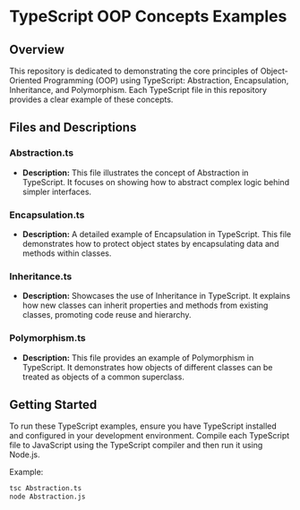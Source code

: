# TypeScript OOP Concepts Examples

## Overview
This repository is dedicated to demonstrating the core principles of Object-Oriented Programming (OOP) using TypeScript: Abstraction, Encapsulation, Inheritance, and Polymorphism. Each TypeScript file in this repository provides a clear example of these concepts.

## Files and Descriptions

### Abstraction.ts
- **Description:** This file illustrates the concept of Abstraction in TypeScript. It focuses on showing how to abstract complex logic behind simpler interfaces.

### Encapsulation.ts
- **Description:** A detailed example of Encapsulation in TypeScript. This file demonstrates how to protect object states by encapsulating data and methods within classes.

### Inheritance.ts
- **Description:** Showcases the use of Inheritance in TypeScript. It explains how new classes can inherit properties and methods from existing classes, promoting code reuse and hierarchy.

### Polymorphism.ts
- **Description:** This file provides an example of Polymorphism in TypeScript. It demonstrates how objects of different classes can be treated as objects of a common superclass.

## Getting Started
To run these TypeScript examples, ensure you have TypeScript installed and configured in your development environment. Compile each TypeScript file to JavaScript using the TypeScript compiler and then run it using Node.js.

Example:
```bash
tsc Abstraction.ts
node Abstraction.js
